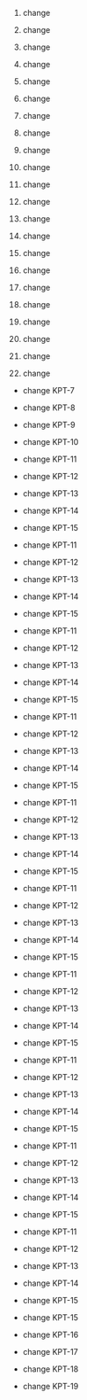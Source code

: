 1. change

1. change

2. change

3. change

4. change

5. change

6. change

7. change

8. change

9. change

10. change

1. change

2. change

3. change

4. change

5. change

6. change

7. change

8. change

9. change

10. change

6. change

- change KPT-7

- change KPT-8

- change KPT-9

- change KPT-10

- change KPT-11

- change KPT-12

- change KPT-13

- change KPT-14

- change KPT-15

- change KPT-11

- change KPT-12

- change KPT-13

- change KPT-14

- change KPT-15

- change KPT-11

- change KPT-12

- change KPT-13

- change KPT-14

- change KPT-15

- change KPT-11

- change KPT-12

- change KPT-13

- change KPT-14

- change KPT-15

- change KPT-11

- change KPT-12

- change KPT-13

- change KPT-14

- change KPT-15

- change KPT-11

- change KPT-12

- change KPT-13

- change KPT-14

- change KPT-15

- change KPT-11

- change KPT-12

- change KPT-13

- change KPT-14

- change KPT-15

- change KPT-11

- change KPT-12

- change KPT-13

- change KPT-14

- change KPT-15

- change KPT-11

- change KPT-12

- change KPT-13

- change KPT-14

- change KPT-15

- change KPT-11

- change KPT-12

- change KPT-13

- change KPT-14

- change KPT-15

- change KPT-15

- change KPT-16

- change KPT-17

- change KPT-18

- change KPT-19

